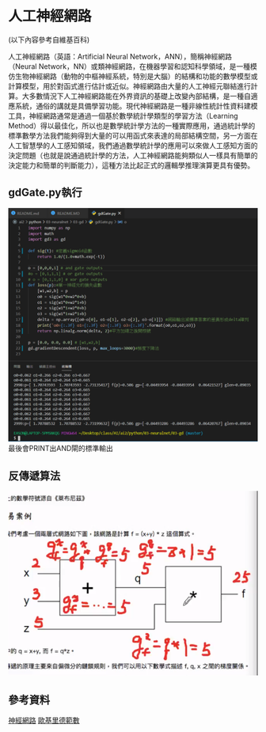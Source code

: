 # 人工神經網路
(以下內容參考自維基百科)

人工神經網路（英語：Artificial Neural Network，ANN），簡稱神經網路（Neural Network，NN）或類神經網路，在機器學習和認知科學領域，是一種模仿生物神經網路（動物的中樞神經系統，特別是大腦）的結構和功能的數學模型或計算模型，用於對函式進行估計或近似。神經網路由大量的人工神經元聯結進行計算。大多數情況下人工神經網路能在外界資訊的基礎上改變內部結構，是一種自適應系統，通俗的講就是具備學習功能。現代神經網路是一種非線性統計性資料建模工具，神經網路通常是通過一個基於數學統計學類型的學習方法（Learning Method）得以最佳化，所以也是數學統計學方法的一種實際應用，通過統計學的標準數學方法我們能夠得到大量的可以用函式來表達的局部結構空間，另一方面在人工智慧學的人工感知領域，我們通過數學統計學的應用可以來做人工感知方面的決定問題（也就是說通過統計學的方法，人工神經網路能夠類似人一樣具有簡單的決定能力和簡單的判斷能力），這種方法比起正式的邏輯學推理演算更具有優勢。

## gdGate.py執行
![gd](gdGate.PNG "最後會PRINT出AND閘的標準輸出")
        最後會PRINT出AND閘的標準輸出
    
## 反傳遞算法
![net](net.PNG)

## 參考資料
[神經網路](https://misavo.com/blog/%E9%99%B3%E9%8D%BE%E8%AA%A0/%E6%9B%B8%E7%B1%8D/%E4%BA%BA%E5%B7%A5%E6%99%BA%E6%85%A7/03-%E7%A5%9E%E7%B6%93%E7%B6%B2%E8%B7%AF/A-%E4%BD%95%E8%AC%82%E7%A5%9E%E7%B6%93%E7%B6%B2%E8%B7%AF%EF%BC%9F?fbclid=IwAR269bKrKqojCF4R1nZDtSnKZKmClAuMyT4H6_Mnvq8Y0ysnjZonAw1mTFg)
[歐基里德範數](https://zh.wikipedia.org/wiki/%E8%8C%83%E6%95%B0#%E6%AC%A7%E5%87%A0%E9%87%8C%E5%BE%B7%E8%8C%83%E6%95%B0)
